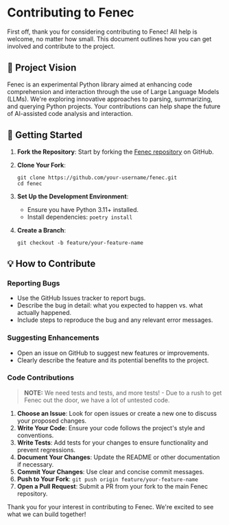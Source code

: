 # Contributing to Fenec

First off, thank you for considering contributing to Fenec! All help is welcome, no matter how small. This document outlines how you can get involved and contribute to the project.

## 🎯 Project Vision

Fenec is an experimental Python library aimed at enhancing code comprehension and interaction through the use of Large Language Models (LLMs). We're exploring innovative approaches to parsing, summarizing, and querying Python projects. Your contributions can help shape the future of AI-assisted code analysis and interaction.

## 🚀 Getting Started

1. **Fork the Repository**: Start by forking the [Fenec repository](https://github.com/yourusername/fenec) on GitHub.

2. **Clone Your Fork**:

    ```
    git clone https://github.com/your-username/fenec.git
    cd fenec
    ```

3. **Set Up the Development Environment**:

    - Ensure you have Python 3.11+ installed.
    - Install dependencies: `poetry install`

4. **Create a Branch**:
    ```
    git checkout -b feature/your-feature-name
    ```

## 💡 How to Contribute

### Reporting Bugs

-   Use the GitHub Issues tracker to report bugs.
-   Describe the bug in detail: what you expected to happen vs. what actually happened.
-   Include steps to reproduce the bug and any relevant error messages.

### Suggesting Enhancements

-   Open an issue on GitHub to suggest new features or improvements.
-   Clearly describe the feature and its potential benefits to the project.

### Code Contributions

> **NOTE:** We need tests and tests, and more tests! - Due to a rush to get Fenec out the door, we have a lot of untested code.

1. **Choose an Issue**: Look for open issues or create a new one to discuss your proposed changes.
2. **Write Your Code**: Ensure your code follows the project's style and conventions.
3. **Write Tests**: Add tests for your changes to ensure functionality and prevent regressions.
4. **Document Your Changes**: Update the README or other documentation if necessary.
5. **Commit Your Changes**: Use clear and concise commit messages.
6. **Push to Your Fork**: `git push origin feature/your-feature-name`
7. **Open a Pull Request**: Submit a PR from your fork to the main Fenec repository.

<!-- ## 🧪 Running Tests

We use pytest for testing. Run the test suite with:

```
poetry run pytest
```

Ensure all tests pass before submitting your PR. -->

<!-- ## 📝 Code Style

We follow PEP 8 guidelines for Python code. Use tools like `black` and `flake8` to format and lint your code:

```
poetry run black .
poetry run flake8
``` -->

<!-- ## 🤝 Code of Conduct

Please note that this project is released with a [Contributor Code of Conduct](CODE_OF_CONDUCT.md). By participating in this project you agree to abide by its terms. -->

<!-- ## 🙋‍♀️ Getting Help

If you need help or have questions, feel free to:
- Open an issue for discussion
- Reach out to the maintainers directly (contact information)

## 🎉 Recognition

Contributors will be recognized in the project's README and CONTRIBUTORS file. Your work helps make Fenec better for everyone! -->

Thank you for your interest in contributing to Fenec. We're excited to see what we can build together!
